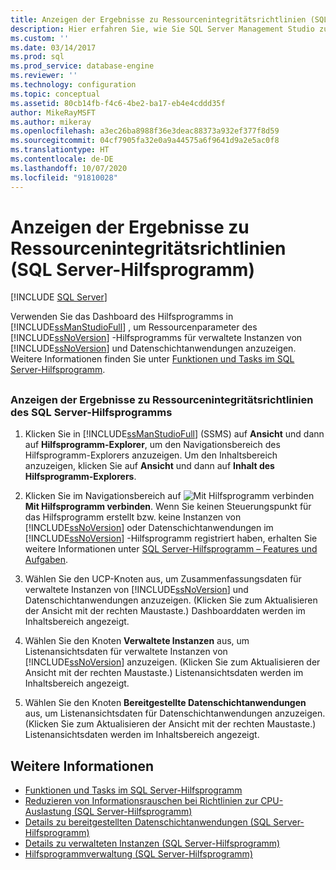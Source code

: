 ```yaml
---
title: Anzeigen der Ergebnisse zu Ressourcenintegritätsrichtlinien (SQL Server-Hilfsprogramm) | Microsoft-Dokumentation
description: Hier erfahren Sie, wie Sie SQL Server Management Studio zum Anzeigen der Ergebnisse zu Ressourcenintegritätsrichtlinien des SQL Server-Hilfsprogramms für Instanzen von SQL Server und Datenschichtanwendungen verwenden.
ms.custom: ''
ms.date: 03/14/2017
ms.prod: sql
ms.prod_service: database-engine
ms.reviewer: ''
ms.technology: configuration
ms.topic: conceptual
ms.assetid: 80cb14fb-f4c6-4be2-ba17-eb4e4cddd35f
author: MikeRayMSFT
ms.author: mikeray
ms.openlocfilehash: a3ec26ba8988f36e3deac88373a932ef377f8d59
ms.sourcegitcommit: 04cf7905fa32e0a9a44575a6f9641d9a2e5ac0f8
ms.translationtype: HT
ms.contentlocale: de-DE
ms.lasthandoff: 10/07/2020
ms.locfileid: "91810028"
---
```

# <a name="view-resource-health-policy-results-sql-server-utility"></a>Anzeigen der Ergebnisse zu Ressourcenintegritätsrichtlinien (SQL Server-Hilfsprogramm)

[!INCLUDE [SQL Server](../../includes/applies-to-version/sqlserver.md)]

Verwenden Sie das Dashboard des Hilfsprogramms in [!INCLUDE[ssManStudioFull](../../includes/ssmanstudiofull-md.md)] , um Ressourcenparameter des [!INCLUDE[ssNoVersion](../../includes/ssnoversion-md.md)] -Hilfsprogramms für verwaltete Instanzen von [!INCLUDE[ssNoVersion](../../includes/ssnoversion-md.md)] und Datenschichtanwendungen anzuzeigen. Weitere Informationen finden Sie unter [Funktionen und Tasks im SQL Server-Hilfsprogramm](../../relational-databases/manage/sql-server-utility-features-and-tasks.md).  

##  <a name="SSMSProcedure"></a>

### <a name="view-sql-server-utility-resource-health-policy-results"></a>Anzeigen der Ergebnisse zu Ressourcenintegritätsrichtlinien des SQL Server-Hilfsprogramms  

1. Klicken Sie in [!INCLUDE[ssManStudioFull](../../includes/ssmanstudiofull-md.md)] (SSMS) auf **Ansicht** und dann auf **Hilfsprogramm-Explorer**, um den Navigationsbereich des Hilfsprogramm-Explorers anzuzeigen. Um den Inhaltsbereich anzuzeigen, klicken Sie auf **Ansicht** und dann auf **Inhalt des Hilfsprogramm-Explorers**.  

2. Klicken Sie im Navigationsbereich auf ![Mit Hilfsprogramm verbinden](../../relational-databases/manage/media/connect-to-utility.gif "Connect_to_Utility")**Mit Hilfsprogramm verbinden**. Wenn Sie keinen Steuerungspunkt für das Hilfsprogramm erstellt bzw. keine Instanzen von [!INCLUDE[ssNoVersion](../../includes/ssnoversion-md.md)] oder Datenschichtanwendungen im [!INCLUDE[ssNoVersion](../../includes/ssnoversion-md.md)] -Hilfsprogramm registriert haben, erhalten Sie weitere Informationen unter [SQL Server-Hilfsprogramm – Features und Aufgaben](../../relational-databases/manage/sql-server-utility-features-and-tasks.md).  

3. Wählen Sie den UCP-Knoten aus, um Zusammenfassungsdaten für verwaltete Instanzen von [!INCLUDE[ssNoVersion](../../includes/ssnoversion-md.md)] und Datenschichtanwendungen anzuzeigen. (Klicken Sie zum Aktualisieren der Ansicht mit der rechten Maustaste.) Dashboarddaten werden im Inhaltsbereich angezeigt.  

4. Wählen Sie den Knoten **Verwaltete Instanzen** aus, um Listenansichtsdaten für verwaltete Instanzen von [!INCLUDE[ssNoVersion](../../includes/ssnoversion-md.md)] anzuzeigen. (Klicken Sie zum Aktualisieren der Ansicht mit der rechten Maustaste.) Listenansichtsdaten werden im Inhaltsbereich angezeigt.  

5. Wählen Sie den Knoten **Bereitgestellte Datenschichtanwendungen** aus, um Listenansichtsdaten für Datenschichtanwendungen anzuzeigen. (Klicken Sie zum Aktualisieren der Ansicht mit der rechten Maustaste.) Listenansichtsdaten werden im Inhaltsbereich angezeigt.  

## <a name="see-also"></a>Weitere Informationen

- [Funktionen und Tasks im SQL Server-Hilfsprogramm](../../relational-databases/manage/sql-server-utility-features-and-tasks.md)
- [Reduzieren von Informationsrauschen bei Richtlinien zur CPU-Auslastung &#40;SQL Server-Hilfsprogramm&#41;](../../relational-databases/manage/reduce-noise-in-cpu-utilization-policies-sql-server-utility.md)
- [Details zu bereitgestellten Datenschichtanwendungen &#40;SQL Server-Hilfsprogramm&#41;](/previous-versions/sql/sql-server-2016/ee240857(v=sql.130))
- [Details zu verwalteten Instanzen &#40;SQL Server-Hilfsprogramm&#41;](./utility-explorer-f1-help.md)
- [Hilfsprogrammverwaltung &#40;SQL Server-Hilfsprogramm&#41;](/previous-versions/sql/sql-server-2016/ee240832(v=sql.130))
